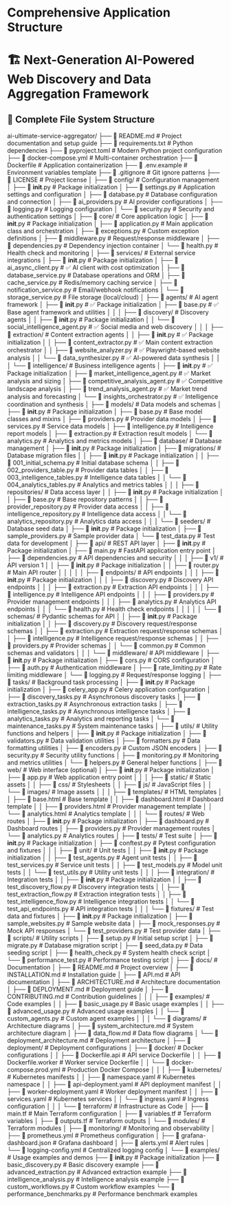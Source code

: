 # Comprehensive Application Structure

# 🏗️ Next-Generation AI-Powered Web Discovery and Data Aggregation Framework

## 📁 Complete File System Structure

ai-ultimate-service-aggregator/
├── 📄 README.md                                    # Project documentation and setup guide
├── 📄 requirements.txt                             # Python dependencies
├── 📄 pyproject.toml                              # Modern Python project configuration
├── 📄 docker-compose.yml                          # Multi-container orchestration
├── 📄 Dockerfile                                  # Application containerization
├── 📄 .env.example                                # Environment variables template
├── 📄 .gitignore                                  # Git ignore patterns
├── 📄 LICENSE                                     # Project license
│
├── 📁 config/                                     # Configuration management
│   ├── 📄 __init__.py                            # Package initialization
│   ├── 📄 settings.py                            # Application settings and configuration
│   ├── 📄 database.py                            # Database configuration and connection
│   ├── 📄 ai_providers.py                        # AI provider configurations
│   ├── 📄 logging.py                             # Logging configuration
│   └── 📄 security.py                            # Security and authentication settings
│
├── 📁 core/                                      # Core application logic
│   ├── 📄 __init__.py                            # Package initialization
│   ├── 📄 application.py                         # Main application class and orchestration
│   ├── 📄 exceptions.py                          # Custom exception definitions
│   ├── 📄 middleware.py                          # Request/response middleware
│   ├── 📄 dependencies.py                        # Dependency injection container
│   └── 📄 health.py                              # Health check and monitoring
│
├── 📁 services/                                  # External service integrations
│   ├── 📄 __init__.py                            # Package initialization
│   ├── 📄 ai_async_client.py                     # ✅ AI client with cost optimization
│   ├── 📄 database_service.py                    # Database operations and ORM
│   ├── 📄 cache_service.py                       # Redis/memory caching service
│   ├── 📄 notification_service.py                # Email/webhook notifications
│   └── 📄 storage_service.py                     # File storage (local/cloud)
│
├── 📁 agents/                                    # AI agent framework
│   ├── 📄 __init__.py                            # ✅ Package initialization
│   ├── 📄 base.py                                # ✅ Base agent framework and utilities
│   │
│   ├── 📁 discovery/                             # Discovery agents
│   │   ├── 📄 __init__.py                        # Package initialization
│   │   └── 📄 social_intelligence_agent.py       # ✅ Social media and web discovery
│   │
│   ├── 📁 extraction/                            # Content extraction agents
│   │   ├── 📄 __init__.py                        # ✅ Package initialization
│   │   ├── 📄 content_extractor.py               # ✅ Main content extraction orchestrator
│   │   ├── 📄 website_analyzer.py                # ✅ Playwright-based website analysis
│   │   └── 📄 data_synthesizer.py                # ✅ AI-powered data synthesis
│   │
│   └── 📁 intelligence/                          # Business intelligence agents
│       ├── 📄 __init__.py                        # ✅ Package initialization
│       ├── 📄 market_intelligence_agent.py       # ✅ Market analysis and sizing
│       ├── 📄 competitive_analysis_agent.py      # ✅ Competitive landscape analysis
│       ├── 📄 trend_analysis_agent.py            # ✅ Market trend analysis and forecasting
│       └── 📄 insights_orchestrator.py           # ✅ Intelligence coordination and synthesis
│
├── 📁 models/                                    # Data models and schemas
│   ├── 📄 __init__.py                            # Package initialization
│   ├── 📄 base.py                                # Base model classes and mixins
│   ├── 📄 providers.py                           # Provider data models
│   ├── 📄 services.py                            # Service data models
│   ├── 📄 intelligence.py                        # Intelligence report models
│   ├── 📄 extraction.py                          # Extraction result models
│   └── 📄 analytics.py                           # Analytics and metrics models
│
├── 📁 database/                                  # Database management
│   ├── 📄 __init__.py                            # Package initialization
│   ├── 📄 migrations/                            # Database migration files
│   │   ├── 📄 __init__.py                        # Package initialization
│   │   ├── 📄 001_initial_schema.py              # Initial database schema
│   │   ├── 📄 002_providers_table.py             # Provider data tables
│   │   ├── 📄 003_intelligence_tables.py         # Intelligence data tables
│   │   └── 📄 004_analytics_tables.py            # Analytics and metrics tables
│   │
│   ├── 📄 repositories/                          # Data access layer
│   │   ├── 📄 __init__.py                        # Package initialization
│   │   ├── 📄 base.py                            # Base repository patterns
│   │   ├── 📄 provider_repository.py             # Provider data access
│   │   ├── 📄 intelligence_repository.py         # Intelligence data access
│   │   └── 📄 analytics_repository.py            # Analytics data access
│   │
│   └── 📄 seeders/                               # Database seed data
│       ├── 📄 __init__.py                        # Package initialization
│       ├── 📄 sample_providers.py                # Sample provider data
│       └── 📄 test_data.py                       # Test data for development
│
├── 📁 api/                                       # REST API layer
│   ├── 📄 __init__.py                            # Package initialization
│   ├── 📄 main.py                                # FastAPI application entry point
│   ├── 📄 dependencies.py                        # API dependencies and security
│   │
│   ├── 📁 v1/                                    # API version 1
│   │   ├── 📄 __init__.py                        # Package initialization
│   │   ├── 📄 router.py                          # Main API router
│   │   │
│   │   ├── 📁 endpoints/                         # API endpoints
│   │   │   ├── 📄 __init__.py                    # Package initialization
│   │   │   ├── 📄 discovery.py                   # Discovery API endpoints
│   │   │   ├── 📄 extraction.py                  # Extraction API endpoints
│   │   │   ├── 📄 intelligence.py                # Intelligence API endpoints
│   │   │   ├── 📄 providers.py                   # Provider management endpoints
│   │   │   ├── 📄 analytics.py                   # Analytics API endpoints
│   │   │   └── 📄 health.py                      # Health check endpoints
│   │   │
│   │   └── 📁 schemas/                           # Pydantic schemas for API
│   │       ├── 📄 __init__.py                    # Package initialization
│   │       ├── 📄 discovery.py                   # Discovery request/response schemas
│   │       ├── 📄 extraction.py                  # Extraction request/response schemas
│   │       ├── 📄 intelligence.py                # Intelligence request/response schemas
│   │       ├── 📄 providers.py                   # Provider schemas
│   │       └── 📄 common.py                      # Common schemas and validators
│   │
│   └── 📁 middleware/                            # API middleware
│       ├── 📄 __init__.py                        # Package initialization
│       ├── 📄 cors.py                            # CORS configuration
│       ├── 📄 auth.py                            # Authentication middleware
│       ├── 📄 rate_limiting.py                   # Rate limiting middleware
│       └── 📄 logging.py                         # Request/response logging
│
├── 📁 tasks/                                     # Background task processing
│   ├── 📄 __init__.py                            # Package initialization
│   ├── 📄 celery_app.py                          # Celery application configuration
│   ├── 📄 discovery_tasks.py                     # Asynchronous discovery tasks
│   ├── 📄 extraction_tasks.py                    # Asynchronous extraction tasks
│   ├── 📄 intelligence_tasks.py                  # Asynchronous intelligence tasks
│   ├── 📄 analytics_tasks.py                     # Analytics and reporting tasks
│   └── 📄 maintenance_tasks.py                   # System maintenance tasks
│
├── 📁 utils/                                     # Utility functions and helpers
│   ├── 📄 __init__.py                            # Package initialization
│   ├── 📄 validators.py                          # Data validation utilities
│   ├── 📄 formatters.py                          # Data formatting utilities
│   ├── 📄 encoders.py                            # Custom JSON encoders
│   ├── 📄 security.py                            # Security utility functions
│   ├── 📄 monitoring.py                          # Monitoring and metrics utilities
│   └── 📄 helpers.py                             # General helper functions
│
├── 📁 web/                                       # Web interface (optional)
│   ├── 📄 __init__.py                            # Package initialization
│   ├── 📄 app.py                                 # Web application entry point
│   │
│   ├── 📁 static/                                # Static assets
│   │   ├── 📁 css/                               # Stylesheets
│   │   ├── 📁 js/                                # JavaScript files
│   │   └── 📁 images/                            # Image assets
│   │
│   ├── 📁 templates/                             # HTML templates
│   │   ├── 📄 base.html                          # Base template
│   │   ├── 📄 dashboard.html                     # Dashboard template
│   │   ├── 📄 providers.html                     # Provider management template
│   │   └── 📄 analytics.html                     # Analytics template
│   │
│   └── 📁 routes/                                # Web routes
│       ├── 📄 __init__.py                        # Package initialization
│       ├── 📄 dashboard.py                       # Dashboard routes
│       ├── 📄 providers.py                       # Provider management routes
│       └── 📄 analytics.py                       # Analytics routes
│
├── 📁 tests/                                     # Test suite
│   ├── 📄 __init__.py                            # Package initialization
│   ├── 📄 conftest.py                            # Pytest configuration and fixtures
│   │
│   ├── 📁 unit/                                  # Unit tests
│   │   ├── 📄 __init__.py                        # Package initialization
│   │   ├── 📄 test_agents.py                     # Agent unit tests
│   │   ├── 📄 test_services.py                   # Service unit tests
│   │   ├── 📄 test_models.py                     # Model unit tests
│   │   └── 📄 test_utils.py                      # Utility unit tests
│   │
│   ├── 📁 integration/                           # Integration tests
│   │   ├── 📄 __init__.py                        # Package initialization
│   │   ├── 📄 test_discovery_flow.py             # Discovery integration tests
│   │   ├── 📄 test_extraction_flow.py            # Extraction integration tests
│   │   ├── 📄 test_intelligence_flow.py          # Intelligence integration tests
│   │   └── 📄 test_api_endpoints.py              # API integration tests
│   │
│   └── 📁 fixtures/                              # Test data and fixtures
│       ├── 📄 __init__.py                        # Package initialization
│       ├── 📄 sample_websites.py                 # Sample website data
│       ├── 📄 mock_responses.py                  # Mock API responses
│       └── 📄 test_providers.py                  # Test provider data
│
├── 📁 scripts/                                   # Utility scripts
│   ├── 📄 setup.py                               # Initial setup script
│   ├── 📄 migrate.py                             # Database migration script
│   ├── 📄 seed_data.py                           # Data seeding script
│   ├── 📄 health_check.py                        # System health check script
│   └── 📄 performance_test.py                    # Performance testing script
│
├── 📁 docs/                                      # Documentation
│   ├── 📄 README.md                              # Project overview
│   ├── 📄 INSTALLATION.md                        # Installation guide
│   ├── 📄 API.md                                 # API documentation
│   ├── 📄 ARCHITECTURE.md                        # Architecture documentation
│   ├── 📄 DEPLOYMENT.md                          # Deployment guide
│   ├── 📄 CONTRIBUTING.md                        # Contribution guidelines
│   │
│   ├── 📁 examples/                              # Code examples
│   │   ├── 📄 basic_usage.py                     # Basic usage examples
│   │   ├── 📄 advanced_usage.py                  # Advanced usage examples
│   │   └── 📄 custom_agents.py                   # Custom agent examples
│   │
│   └── 📁 diagrams/                              # Architecture diagrams
│       ├── 📄 system_architecture.md             # System architecture diagram
│       ├── 📄 data_flow.md                       # Data flow diagrams
│       └── 📄 deployment_architecture.md         # Deployment architecture
│
├── 📁 deployment/                                # Deployment configurations
│   ├── 📁 docker/                                # Docker configurations
│   │   ├── 📄 Dockerfile.api                     # API service Dockerfile
│   │   ├── 📄 Dockerfile.worker                  # Worker service Dockerfile
│   │   └── 📄 docker-compose.prod.yml            # Production Docker Compose
│   │
│   ├── 📁 kubernetes/                            # Kubernetes manifests
│   │   ├── 📄 namespace.yaml                     # Kubernetes namespace
│   │   ├── 📄 api-deployment.yaml                # API deployment manifest
│   │   ├── 📄 worker-deployment.yaml             # Worker deployment manifest
│   │   ├── 📄 services.yaml                      # Kubernetes services
│   │   └── 📄 ingress.yaml                       # Ingress configuration
│   │
│   └── 📁 terraform/                             # Infrastructure as Code
│       ├── 📄 main.tf                            # Main Terraform configuration
│       ├── 📄 variables.tf                       # Terraform variables
│       ├── 📄 outputs.tf                         # Terraform outputs
│       └── 📄 modules/                           # Terraform modules
│
├── 📁 monitoring/                                # Monitoring and observability
│   ├── 📄 prometheus.yml                         # Prometheus configuration
│   ├── 📄 grafana-dashboard.json                 # Grafana dashboard
│   ├── 📄 alerts.yml                             # Alert rules
│   └── 📄 logging-config.yml                     # Centralized logging config
│
└── 📁 examples/                                  # Usage examples and demos
    ├── 📄 __init__.py                            # Package initialization
    ├── 📄 basic_discovery.py                     # Basic discovery example
    ├── 📄 advanced_extraction.py                 # Advanced extraction example
    ├── 📄 intelligence_analysis.py               # Intelligence analysis example
    ├── 📄 custom_workflows.py                    # Custom workflow examples
    └── 📄 performance_benchmarks.py              # Performance benchmark examples